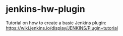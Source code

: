 # jenkins-hw-plugin

Tutorial on how to create a basic Jenkins plugin:
https://wiki.jenkins.io/display/JENKINS/Plugin+tutorial

